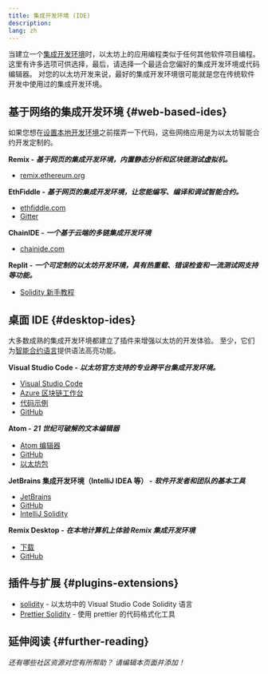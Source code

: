 ```yaml
---
title: 集成开发环境 (IDE)
description:
lang: zh
---
```


当建立一个[集成开发环境](https://wikipedia.org/wiki/Integrated_development_environment)时，以太坊上的应用编程类似于任何其他软件项目编程。 这里有许多选项可供选择，最后，请选择一个最适合您偏好的集成开发环境或代码编辑器。 对您的以太坊开发来说，最好的集成开发环境很可能就是您在传统软件开发中使用过的集成开发环境。

## 基于网络的集成开发环境 {#web-based-ides}

如果您想在[设置本地开发环境](/developers/local-environment/)之前摆弄一下代码，这些网络应用是为以太坊智能合约开发定制的。

**Remix -** **_基于网页的集成开发环境，内置静态分析和区块链测试虚拟机。_**

- [remix.ethereum.org](https://remix.ethereum.org/)

**EthFiddle -** **_基于网页的集成开发环境，让您能编写、编译和调试智能合约。_**

- [ethfiddle.com](https://ethfiddle.com/)
- [Gitter](https://gitter.im/loomnetwork/ethfiddle)

**ChainIDE -** **_一个基于云端的多链集成开发环境_**

- [chainide.com](https://chainide.com/)

**Replit -** **_一个可定制的以太坊开发环境，具有热重载、错误检查和一流测试网支持等功能。_**

- [Solidity 新手教程](https://replit.com/@replit/Solidity-starter-beta)

## 桌面 IDE {#desktop-ides}

大多数成熟的集成开发环境都建立了插件来增强以太坊的开发体验。 至少，它们为[智能合约语言](/developers/docs/smart-contracts/languages/)提供语法高亮功能。

**Visual Studio Code -** **_以太坊官方支持的专业跨平台集成开发环境。_**

- [Visual Studio Code](https://code.visualstudio.com/)
- [Azure 区块链工作台](https://azuremarketplace.microsoft.com/en-us/marketplace/apps/microsoft-azure-blockchain.azure-blockchain-workbench?tab=Overview)
- [代码示例](https://github.com/Azure-Samples/blockchain/blob/master/blockchain-workbench/application-and-smart-contract-samples/readme.md)
- [GitHub](https://github.com/microsoft/vscode)

**Atom -** **_21 世纪可破解的文本编辑器_**

- [Atom 编辑器](https://atom.io/)
- [GitHub](https://github.com/atom)
- [以太坊包](https://atom.io/packages/search?utf8=%E2%9C%93&q=keyword%3Aethereum&commit=Search)

**JetBrains 集成开发环境（IntelliJ IDEA 等） -** **_软件开发者和团队的基本工具_**

- [JetBrains](https://www.jetbrains.com/)
- [GitHub](https://github.com/JetBrains)
- [IntelliJ Solidity](https://github.com/intellij-solidity/intellij-solidity/)

**Remix Desktop -** **_在本地计算机上体验 Remix 集成开发环境_**

- [下载](https://github.com/ethereum/remix-desktop/releases)
- [GitHub](https://github.com/ethereum/remix-desktop)

## 插件与扩展 {#plugins-extensions}

- [solidity](https://marketplace.visualstudio.com/items?itemName=JuanBlanco.solidity) - 以太坊中的 Visual Studio Code Solidity 语言
- [Prettier Solidity](https://github.com/prettier-solidity/prettier-plugin-solidity) - 使用 prettier 的代码格式化工具

## 延伸阅读 {#further-reading}

_还有哪些社区资源对您有所帮助？ 请编辑本页面并添加！_
